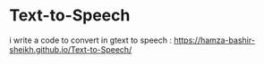 # Text-to-Speech
i write a code to convert in gtext to speech : https://hamza-bashir-sheikh.github.io/Text-to-Speech/
